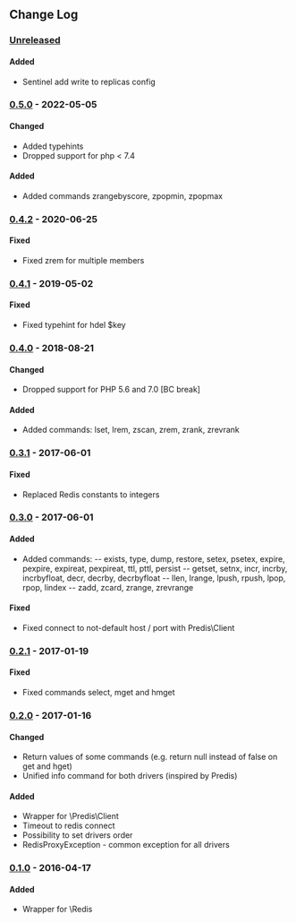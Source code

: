## Change Log

### [Unreleased][unreleased]

#### Added
- Sentinel add write to replicas config

### [0.5.0] - 2022-05-05
#### Changed
- Added typehints
- Dropped support for php < 7.4

#### Added
- Added commands zrangebyscore, zpopmin, zpopmax

### [0.4.2] - 2020-06-25
#### Fixed
- Fixed zrem for multiple members

### [0.4.1] - 2019-05-02
#### Fixed
- Fixed typehint for hdel $key

### [0.4.0] - 2018-08-21
#### Changed
- Dropped support for PHP 5.6 and 7.0 [BC break]

#### Added
- Added commands: lset, lrem, zscan, zrem, zrank, zrevrank

### [0.3.1] - 2017-06-01
#### Fixed
- Replaced Redis constants to integers

### [0.3.0] - 2017-06-01
#### Added
- Added commands:
-- exists, type, dump, restore, setex, psetex, expire, pexpire, expireat, pexpireat, ttl, pttl, persist
-- getset, setnx, incr, incrby, incrbyfloat, decr, decrby, decrbyfloat
-- llen, lrange, lpush, rpush, lpop, rpop, lindex
-- zadd, zcard, zrange, zrevrange

#### Fixed
- Fixed connect to not-default host / port with Predis\Client

### [0.2.1] - 2017-01-19
#### Fixed
- Fixed commands select, mget and hmget
 
### [0.2.0] - 2017-01-16
#### Changed
- Return values of some commands (e.g. return null instead of false on get and hget)
- Unified info command for both drivers (inspired by Predis)

#### Added
- Wrapper for \Predis\Client
- Timeout to redis connect
- Possibility to set drivers order
- RedisProxyException - common exception for all drivers

### [0.1.0] - 2016-04-17

#### Added
- Wrapper for \Redis

[unreleased]: https://github.com/lulco/redis-proxy/compare/0.5.0...HEAD
[0.5.0]: https://github.com/lulco/redis-proxy/compare/0.4.2...0.5.0
[0.4.2]: https://github.com/lulco/redis-proxy/compare/0.4.1...0.4.2
[0.4.1]: https://github.com/lulco/redis-proxy/compare/0.4.0...0.4.1
[0.4.0]: https://github.com/lulco/redis-proxy/compare/0.3.1...0.4.0
[0.3.1]: https://github.com/lulco/redis-proxy/compare/0.3.0...0.3.1
[0.3.0]: https://github.com/lulco/redis-proxy/compare/0.2.1...0.3.0
[0.2.1]: https://github.com/lulco/redis-proxy/compare/0.2.0...0.2.1
[0.2.0]: https://github.com/lulco/redis-proxy/compare/0.1.0...0.2.0
[0.1.0]: https://github.com/lulco/redis-proxy/compare/0.0.0...0.1.0
